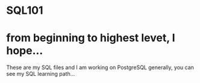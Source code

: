 # SQL101
# from beginning to highest levet, I hope...
These are my SQL files and I am working on PostgreSQL generally, you can see my SQL learning path...

